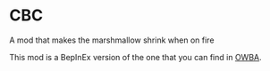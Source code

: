 # CBC
A mod that makes the marshmallow  shrink when on fire

This mod is a BepInEx version of the one that you can find in  [OWBA](https://github.com/ShoosGun/OWBA).

